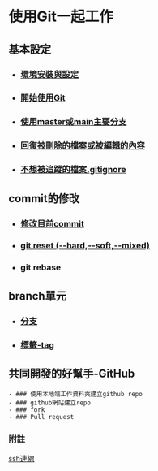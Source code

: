 # 使用Git一起工作

## 基本設定
- ### [環境安裝與設定](./環境安裝與設定)
- ### [開始使用Git](./開始使用Git)
- ### [使用master或main主要分支](./使用master主要分支)
- ### [回復被刪除的檔案或被編輯的內容](./回復被刪除的檔案或被編輯的內容)
- ### [不想被追蹤的檔案.gitignore](./不想被追蹤的檔案)
## commit的修改
- ### [修改目前commit](./修改目前commit)
- ### [git reset (--hard,--soft,--mixed)](./git_reset/)
- ### git rebase
## branch單元
- ### [分支](./分支)
- ### [標籤-tag](./tag)
## 共同開發的好幫手-GitHub
	- ### 使用本地端工作資料夾建立github repo
	- ### github網站建立repo 	
	- ### fork
	- ### Pull request

### 附註
[ssh連線](./ssh/)

